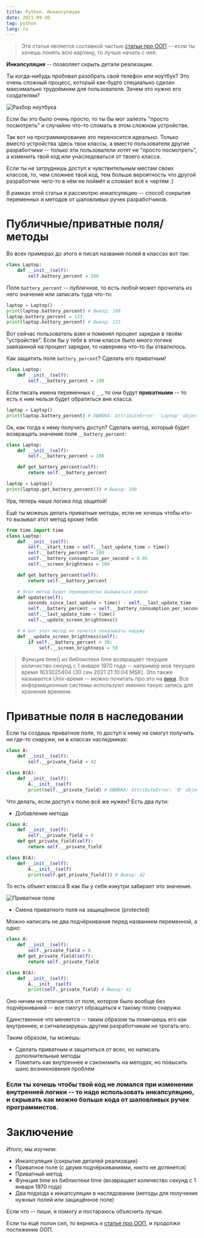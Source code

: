 ```yaml
---
title: Python. Инкапсуляция
date: 2021-09-30
tag: python
lang: ru
---
```


> Эта статья является составной частью [статьи про ООП](../oop) -- если ты хочешь понять всю картину, то лучше начать с неё.

**Инкапсуляция** -- позволяет скрыть детали реализации.

Ты когда-нибудь пробовал разобрать свой телефон или ноутбук? Это очень сложный процесс, который как-будто специально сделан максимально трудоёмким для пользователя. Зачем это нужно его создателям?

![Разбор ноутбука](/assets/images/laptop-repair.png)

Если бы это было очень просто, то ты бы мог залезть "просто посмотреть" и случайно что-то сломать в этом сложном устройстве.

Так вот на программирование это переносится идеально. Только вместо устройства здесь твои классы, а вместо пользователя другие разработчики -- только эти пользователи хотят не "просто посмотреть", а изменить твой код или унаследоваться от твоего класса.

Если ты не затруднишь доступ к чувствительным местам своих классов, то, чем сложнее твой код, тем больше вероятность что другой разработчик чего-то в нём не поймёт и сломает всё к чертям :)

В рамках этой статьи я рассмотрю инкапсуляцию -- способ сокрытия переменных и методов от шаловливых ручек разработчиков.

# Публичные/приватные поля/методы

Во всех примерах до этого я писал названия полей в классах вот так:

```python
class Laptop:
    def __init__(self):
        self.battery_percent = 100
```

Поле `battery_percent` -- публичное, то есть любой может прочитать из него значение или записать туда что-то:

```python
laptop = Laptop()
print(laptop.battery_percent) # Вывод: 100
laptop.battery_percent = 123
print(laptop.battery_percent) # Вывод: 123
```

Вот сейчас пользователь взял и поменял процент зарядки в твоём "устройстве". Если бы у тебя в этом классе было много логики завязанной на процент зарядки, то наверняка что-то бы отвалилось.

Как защитить поле `battery_percent`? Сделать его приватным!

```python
class Laptop:
    def __init__(self):
        self.__battery_percent = 100
```

Если писать имена переменных с `__`, то они будут **приватными** -- то есть к ним нельзя будет обратиться вне класса.

```python
laptop = Laptop()
print(laptop.battery_percent) # ОШИБКА: AttributeError: 'Laptop' object has no attribute 'battery_percent'
```

Ок, как тогда к нему получить доступ? Сделать метод, который будет возвращать значение поля `__battery_percent`:

```python
class Laptop:
    def __init__(self):
        self.__battery_percent = 100

    def get_battery_percent(self):
        return self.__battery_percent
```

```python
laptop = Laptop()
print(laptop.get_battery_percent()) # Вывод: 100
```

Ура, теперь наша логика под защитой!

Ещё ты можешь делать приватные методы, если не хочешь чтобы кто-то вызывал этот метод кроме тебя:

```python
from time import time
class Laptop:
    def __init__(self):
        self.__start_time = self.__last_update_time = time()
        self.__battery_percent = 100
        self.__battery_consumption_per_second = 0.05
        self.__screen_brightness = 100

    def get_battery_percent(self):
        return self.__battery_percent

    # Этот метод будет периодически вызываться извне
    def update(self):
        seconds_since_last_update = time() - self.__last_update_time
        self.__battery_percent -= self.__battery_consumption_per_second * seconds_since_last_update
        self.__last_update_time = time()
        self.__update_screen_brightness()

    # А вот этот метод не хочется показывать наружу
    def __update_screen_brightness(self):
        if self.__battery_percent < 30:
            self.__screen_brightness = 50
```

> Функция time() из библиотеки time возвращает текущее количество секунд с 1 января 1970 года -- например моё текущее время 1633025404 (30 сен 2021 21:10:04 MSK). Это также называется Unix-время -- можно почитать про это на [вики](https://ru.wikipedia.org/wiki/Unix-%D0%B2%D1%80%D0%B5%D0%BC%D1%8F). Все информационные системы используют именно такую запись для хранения времени.

# Приватные поля в наследовании

Если ты создашь приватное поле, то доступ к нему не смогут получить ни где-то снаружи, ни в классах наследниках:

```python
class A:
    def __init__(self):
        self.__private_field = 42

class B(A):
    def __init__(self):
        A.__init__(self)
        print(self.__private_field) # ОШИБКА: AttributeError: 'B' object has no attribute '_B__private_field'
```

Что делать, если доступ к полю всё же нужен? Есть два пути:

* Добавление метода

```python
class A:
    def __init__(self):
        self.__private_field = 0
    def get_private_field(self):
        return self.__private_field

class B(A):
    def __init__(self):
        A.__init__(self)
        print(self.get_private_field()) # Вывод: 42
```

То есть объект класса B как бы у себя изнутри забирает это значение.

![Приватное поле](/assets/images/python-classes-private-field.png)

* Смена приватного поля на защищённое (protected)

Можно написать не два подчёркивания перед названием переменной, а одно:

```python
class A:
    def __init__(self):
        self._private_field = 0
    def get_private_field(self):
        return self._private_field

class B(A):
    def __init__(self):
        A.__init__(self)
        print(self._private_field) # Вывод: 42
```

Оно ничем не отличается от поля, которое было вообще без подчёркиваний -- все смогут обращаться к такому полю снаружи.

Единственное что меняется -- таким образом ты помечаешь его как внутреннее, и сигнализируешь другим разработчикам не трогать его.

Таким образом, ты можешь:

* Сделать приватным и защититься от всех, но написать дополнительные методы
* Пометить как внутреннее и сэкономить на методах, но повысить шанс возникновения проблем

### Если ты хочешь чтобы твой код не ломался при изменении внутренней логики -- то надо использовать инкапсуляцию, и скрывать как можно больше кода от шаловливых ручек программистов.

# Заключение

Итого, мы изучили:

* Инкапсуляция (сокрытие деталей реализации)
* Приватное поле (с двумя подчёркиваниями, никто не дотянется)
* Приватный метод
* Функция time из библиотеки time (возвращает количество секунд с 1 января 1970 года)
* Два подхода к инкапсуляции в наследовании (методы для получения нужных полей или защищённое поле)

Если что -- пиши, я помогу и постараюсь объяснить лучше.

Если ты ещё полон сил, то вернись к [статье про ООП](../oop), и продолжи постижение ООП.
